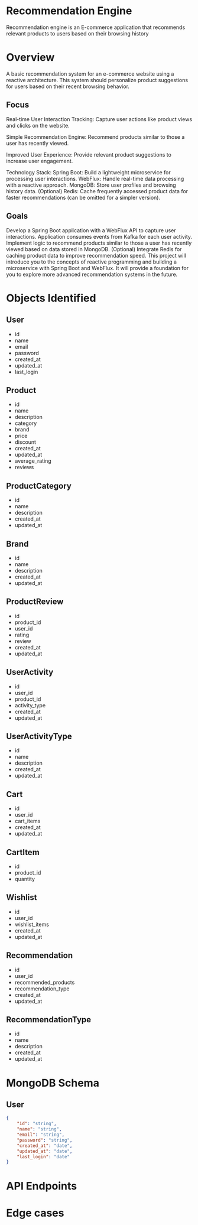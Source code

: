 # Recommendation Engine
Recommendation engine is an E-commerce application that recommends relevant products to users based on their browsing history

# Overview
A basic recommendation system for an e-commerce website using a reactive architecture.
This system should personalize product suggestions for users based on their recent browsing behavior.

## Focus
Real-time User Interaction Tracking: Capture user actions like product views and clicks on the website.

Simple Recommendation Engine: Recommend products similar to those a user has recently viewed.

Improved User Experience: Provide relevant product suggestions to increase user engagement.

Technology Stack:
Spring Boot: Build a lightweight microservice for processing user interactions.
WebFlux: Handle real-time data processing with a reactive approach.
MongoDB: Store user profiles and browsing history data.
(Optional) Redis: Cache frequently accessed product data for faster recommendations (can be omitted for a simpler version).

## Goals
Develop a Spring Boot application with a WebFlux API to capture user interactions.
Application consumes events from Kafka for each user activity.
Implement logic to recommend products similar to those a user has recently viewed based on data stored in MongoDB.
(Optional) Integrate Redis for caching product data to improve recommendation speed.
This project will introduce you to the concepts of reactive programming and building a microservice with Spring Boot and WebFlux.
It will provide a foundation for you to explore more advanced recommendation systems in the future.

# Objects Identified
## User
- id
- name
- email
- password
- created_at
- updated_at
- last_login

## Product
- id
- name
- description
- category
- brand
- price
- discount
- created_at
- updated_at
- average_rating
- reviews

## ProductCategory
- id
- name
- description
- created_at
- updated_at

## Brand
- id
- name
- description
- created_at
- updated_at

## ProductReview
- id
- product_id
- user_id
- rating
- review
- created_at
- updated_at

## UserActivity
- id
- user_id
- product_id
- activity_type
- created_at
- updated_at

## UserActivityType
- id
- name
- description
- created_at
- updated_at

## Cart
- id
- user_id
- cart_items
- created_at
- updated_at

## CartItem
- id
- product_id
- quantity

## Wishlist
- id
- user_id
- wishlist_items
- created_at
- updated_at

## Recommendation
- id
- user_id
- recommended_products
- recommendation_type
- created_at
- updated_at

## RecommendationType
- id
- name
- description
- created_at
- updated_at

# MongoDB Schema
## User
```json
{
    "id": "string",
    "name": "string",
    "email": "string",
    "password": "string",
    "created_at": "date",
    "updated_at": "date",
    "last_login": "date"
}
```

# API Endpoints
# Edge cases